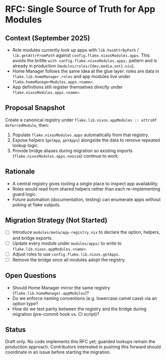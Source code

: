 # RFC: Single Source of Truth for App Modules

## Context (September 2025)

- Role modules currently look up apps with `lib.hasAttrByPath` / `lib.getAttrFromPath` against `config.flake.nixosModules.apps`. This avoids the brittle `with config.flake.nixosModules.apps;` pattern and is already in production (`modules/roles/{dev,media,net}.nix`).
- Home Manager follows the same idea at the glue layer: roles are data in `flake.lib.homeManager.roles` and app modules live under `flake.homeManagerModules.apps.<name>`.
- App definitions still register themselves directly under `flake.nixosModules.apps.<name>`.

## Proposal Snapshot

Create a canonical registry under `flake.lib.nixos.appModules :: attrsOf deferredModule`, then:

1. Populate `flake.nixosModules.apps` automatically from that registry.
2. Expose helpers (`getApp`, `getApps`) alongside the data to remove repeated lookup logic.
3. Provide bridge aliases during migration so existing imports (`flake.nixosModules.apps.neovim`) continue to work.

## Rationale

- A central registry gives tooling a single place to inspect app availability.
- Roles would read from shared helpers rather than each re-implementing guard logic.
- Future automation (documentation, testing) can enumerate apps without poking at flake outputs.

## Migration Strategy (Not Started)

- [ ] Introduce `modules/meta/app-registry.nix` to declare the option, helpers, and bridge exports.
- [ ] Update every module under `modules/apps/` to write to `flake.lib.nixos.appModules.<name>`.
- [ ] Adjust roles to use `config.flake.lib.nixos.getApps`.
- [ ] Remove the bridge once all modules adopt the registry.

## Open Questions

- Should Home Manager mirror the same registry (`flake.lib.homeManager.appModules`)?
- Do we enforce naming conventions (e.g. lowercase camel case) via an option type?
- How do we test parity between the registry and the bridge during migration (pre-commit hook vs. CI script)?

## Status

Draft only. No code implements this RFC yet; guarded lookups remain the production approach. Contributors interested in pushing this forward should coordinate in an issue before starting the migration.

